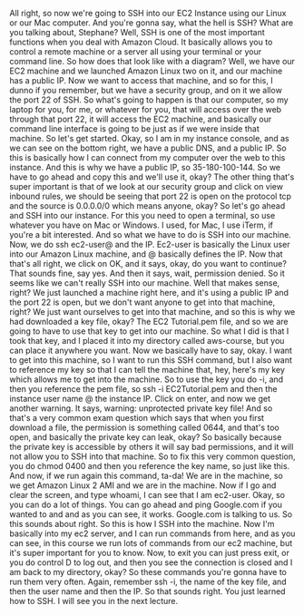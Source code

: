 
<v Stephane>All right, so now we're going to SSH</v>
into our EC2 Instance using our Linux or our Mac computer.
And you're gonna say, what the hell is SSH?
What are you talking about, Stephane?
Well, SSH is one of the most important functions
when you deal with Amazon Cloud.
It basically allows you to control a remote machine
or a server all using your terminal or your command line.
So how does that look like with a diagram?
Well, we have our EC2 machine and we launched
Amazon Linux two on it, and our machine has a public IP.
Now we want to access that machine, and so for this,
I dunno if you remember, but we have a security group,
and on it we allow the port 22 of SSH.
So what's going to happen is that our computer,
so my laptop for you, for me, or whatever for you,
that will access over the web through that port 22,
it will access the EC2 machine,
and basically our command line interface is going to be just
as if we were inside that machine.
So let's get started.
Okay, so I am in my instance console, and as we can see
on the bottom right, we have a public DNS, and a public IP.
So this is basically how I can connect from my computer
over the web to this instance.
And this is why we have a public IP, so 35-180-100-144.
So we have to go ahead and copy this and we'll use it, okay?
The other thing that's super important is that of we look
at our security group and click on view inbound rules,
we should be seeing that port 22 is open on the protocol tcp
and the source is 0.0.0.0/0 which means anyone, okay?
So let's go ahead and SSH into our instance.
For this you need to open a terminal,
so use whatever you have on Mac or Windows.
I used, for Mac, I use iTerm, if you're a bit interested.
And so what we have to do is SSH into our machine.
Now, we do ssh ec2-user@ and the IP.
Ec2-user is basically the Linux user into our Amazon Linux
machine, and @ basically defines the IP.
Now that that's all right, we click on OK, and it says,
okay, do you want to continue?
That sounds fine, say yes.
And then it says, wait, permission denied.
So it seems like we can't really SSH into our machine.
Well that makes sense, right?
We just launched a machine right here,
and it's using a public IP and the port 22 is open,
but we don't want anyone to get into that machine, right?
We just want ourselves to get into that machine,
and so this is why we had downloaded a key file, okay?
The EC2 Tutorial.pem file, and so we are going to have
to use that key to get into our machine.
So what I did is that I took that key, and I placed it
into my directory called aws-course, but you can place it
anywhere you want.
Now we basically have to say, okay.
I want to get into this machine, so I want to run
this SSH command, but I also want to reference my key
so that I can tell the machine that, hey, here's my key
which allows me to get into the machine.
So to use the key you do -i, and then you reference
the pem file, so ssh -i EC2Tutorial.pem
and then the instance user name @ the instance IP.
Click on enter, and now we get another warning.
It says, warning: unprotected private key file!
And so that's a very common exam question which says that
when you first download a file, the permission is something
called 0644, and that's too open,
and basically the private key can leak, okay?
So basically because the private key is accessible by others
it will say bad permissions,
and it will not allow you to SSH into that machine.
So to fix this very common question, you do chmod 0400
and then you reference the key name, so just like this.
And now, if we run again this command, ta-da!
We are in the machine, so we get Amazon Linux 2 AMI
and we are in the machine.
Now if I go and clear the screen, and type whoami,
I can see that I am ec2-user.
Okay, so you can do a lot of things.
You can go ahead and ping Google.com if you wanted to
and and as you can see, it works.
Google.com is talking to us.
So this sounds about right.
So this is how I SSH into the machine.
Now I'm basically into my ec2 server, and I can run commands
from here, and as you can see, in this course we run lots
of commands from our ec2 machine,
but it's super important for you to know.
Now, to exit you can just press exit, or you do control D
to log out, and then you see the connection is closed
and I am back to my directory, okay?
So these commands you're gonna have to run them very often.
Again, remember ssh -i, the name of the key file,
and then the user name and then the IP.
So that sounds right.
You just learned how to SSH.
I will see you in the next lecture.